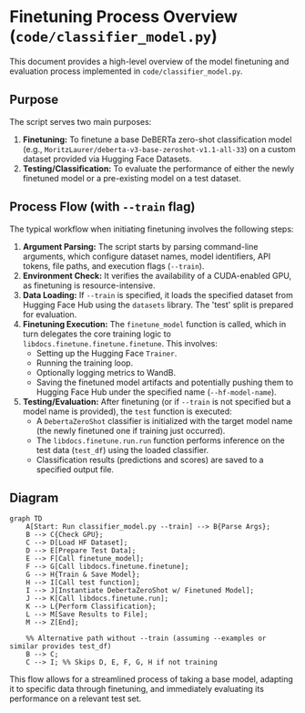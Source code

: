 # Finetuning Process Overview (`code/classifier_model.py`)

This document provides a high-level overview of the model finetuning and evaluation process implemented in `code/classifier_model.py`.

## Purpose

The script serves two main purposes:

1.  **Finetuning:** To finetune a base DeBERTa zero-shot classification model (e.g., `MoritzLaurer/deberta-v3-base-zeroshot-v1.1-all-33`) on a custom dataset provided via Hugging Face Datasets.
2.  **Testing/Classification:** To evaluate the performance of either the newly finetuned model or a pre-existing model on a test dataset.

## Process Flow (with `--train` flag)

The typical workflow when initiating finetuning involves the following steps:

1.  **Argument Parsing:** The script starts by parsing command-line arguments, which configure dataset names, model identifiers, API tokens, file paths, and execution flags (`--train`).
2.  **Environment Check:** It verifies the availability of a CUDA-enabled GPU, as finetuning is resource-intensive.
3.  **Data Loading:** If `--train` is specified, it loads the specified dataset from Hugging Face Hub using the `datasets` library. The 'test' split is prepared for evaluation.
4.  **Finetuning Execution:** The `finetune_model` function is called, which in turn delegates the core training logic to `libdocs.finetune.finetune.finetune`. This involves:
    *   Setting up the Hugging Face `Trainer`.
    *   Running the training loop.
    *   Optionally logging metrics to WandB.
    *   Saving the finetuned model artifacts and potentially pushing them to Hugging Face Hub under the specified name (`--hf-model-name`).
5.  **Testing/Evaluation:** After finetuning (or if `--train` is not specified but a model name is provided), the `test` function is executed:
    *   A `DebertaZeroShot` classifier is initialized with the target model name (the newly finetuned one if training just occurred).
    *   The `libdocs.finetune.run.run` function performs inference on the test data (`test_df`) using the loaded classifier.
    *   Classification results (predictions and scores) are saved to a specified output file.

## Diagram

```mermaid
graph TD
    A[Start: Run classifier_model.py --train] --> B{Parse Args};
    B --> C{Check GPU};
    C --> D[Load HF Dataset];
    D --> E[Prepare Test Data];
    E --> F[Call finetune_model];
    F --> G[Call libdocs.finetune.finetune];
    G --> H{Train & Save Model};
    H --> I[Call test function];
    I --> J[Instantiate DebertaZeroShot w/ Finetuned Model];
    J --> K[Call libdocs.finetune.run];
    K --> L{Perform Classification};
    L --> M[Save Results to File];
    M --> Z[End];

    %% Alternative path without --train (assuming --examples or similar provides test_df)
    B --> C;
    C --> I; %% Skips D, E, F, G, H if not training
```

This flow allows for a streamlined process of taking a base model, adapting it to specific data through finetuning, and immediately evaluating its performance on a relevant test set. 